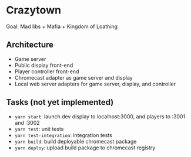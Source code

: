 # Crazytown

Goal: Mad libs + Mafia + Kingdom of Loathing

## Architecture

- Game server
- Public display front-end
- Player controller front-end
- Chromecast adapter as game server and display
- Local web server adapters for game server, display, and controller

## Tasks (not yet implemented)

- `yarn start`: launch dev display to localhost:3000, and players to :3001 and :3002
- `yarn test`: unit tests
- `yarn test-integration`: integration tests
- `yarn build`: build deployable chromecast package
- `yarn deploy`: upload build package to chromecast registry
